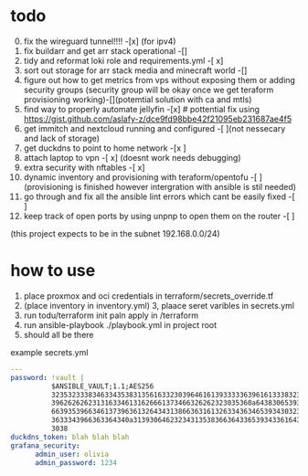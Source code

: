 # todo 
0. fix the wireguard tunnel!!!! -[x] (for  ipv4)
1. fix buildarr and get arr stack operational -[]
2. tidy and reformat loki role and requirements.yml -[ x]
3. sort out storage for arr stack media and minecraft world -[]
4. figure out how to get metrics from vps without exposing them or adding security groups (security group will be okay once we get teraform provisioning working)-[](potemtial solution with ca and mtls)
5. find way to properly automate jellyfin -[x] # pottential fix using https://gist.github.com/aslafy-z/dce9fd98bbe42f21095eb231687ae4f5
6. get immitch and nextcloud running and configured -[ ](not nessecary and lack of storage)
7. get duckdns to point to home network -[x ]
8. attach laptop to vpn -[ x] (doesnt work needs debugging)
9. extra security with nftables -[ x]
10. dynamic inventory and provisioning with teraform/opentofu -[ ](provisioning is finished however intergration with ansible is stil needed)
11. go through and fix all the ansible lint errors which cant be easily fixed -[ ]
12. keep track of open ports by using unpnp to open them on the router -[ ]

(this project expects to be in the subnet 192.168.0.0/24)

# how to use 
1. place proxmox and oci credentials in terraform/secrets_override.tf
2. (place inventory in inventory.yml)
3, plaace seret varibles in secrets.yml
3. run todu/terraform init paln apply in /terraform 
4. run ansible-playbook ./playbook.yml in project root 
5. should all be there

example secrets.yml
```yaml
---
password: !vault |
          $ANSIBLE_VAULT;1.1;AES256
          32353233383463343538313561633230396461613933333639616133383232306665616538376235
          3962626262313163346131626661373466326262323035360a643830653933623161323838313366
          66393539663461373963613264343138663631613263343634653934303236353466343634313830
          3633343966363364340a313930646232343135383663643365393433616431313663646563393938
          3038
duckdns_token: blah blah blah
grafana_security:
      admin_user: olivia
      admin_password: 1234
```